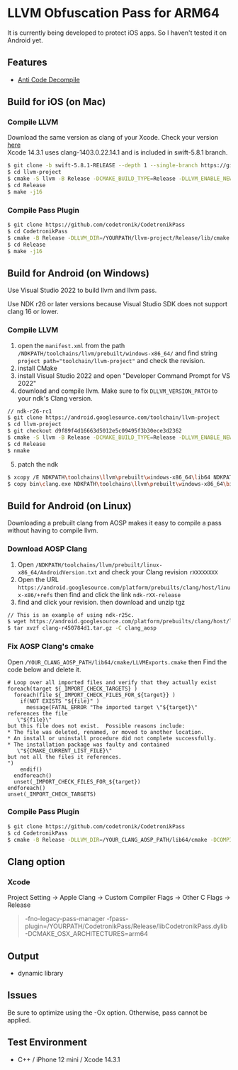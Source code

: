 # LLVM Obfuscation Pass for ARM64

It is currently being developed to protect iOS apps. So I haven't tested it on Android yet.

## Features

- [Anti Code Decompile](https://github.com/codetronik/CodetronikPass/blob/main/doc/AntiFunctionDecompile.md)

## Build for iOS  (on Mac)

### Compile LLVM
Download the same version as clang of your Xcode. Check your version [here](https://en.wikipedia.org/wiki/Xcode)<br>
Xcode 14.3.1 uses clang-1403.0.22.14.1 and is included in swift-5.8.1 branch.

```sh
$ git clone -b swift-5.8.1-RELEASE --depth 1 --single-branch https://github.com/llvm/llvm-project.git
$ cd llvm-project
$ cmake -S llvm -B Release -DCMAKE_BUILD_TYPE=Release -DLLVM_ENABLE_NEW_PASS_MANAGER=ON -DLLVM_ENABLE_PROJECTS="clang" 
$ cd Release
$ make -j16
```

### Compile Pass Plugin
```sh
$ git clone https://github.com/codetronik/CodetronikPass
$ cd CodetronikPass
$ cmake -B Release -DLLVM_DIR=/YOURPATH/llvm-project/Release/lib/cmake -DCMAKE_OSX_ARCHITECTURES=arm64
$ cd Release
$ make -j16
```

## Build for Android (on Windows)
Use Visual Studio 2022 to build llvm and llvm pass.

Use NDK r26 or later versions because Visual Studio SDK does not support clang 16 or lower.

### Compile LLVM
1. open the ```manifest.xml``` from the path ```/NDKPATH/toolchains/llvm/prebuilt/windows-x86_64/``` and find string ```project path="toolchain/llvm-project"``` and check the revision.
2. install CMake
3. install Visual Studio 2022 and open "Developer Command Prompt for VS 2022"
4. download and compile llvm. Make sure to fix ```DLLVM_VERSION_PATCH``` to your ndk's Clang version.
```sh
// ndk-r26-rc1
$ git clone https://android.googlesource.com/toolchain/llvm-project
$ cd llvm-project
$ git checkout d9f89f4d16663d5012e5c09495f3b30ece3d2362
$ cmake -S llvm -B Release -DCMAKE_BUILD_TYPE=Release -DLLVM_ENABLE_NEW_PASS_MANAGER=ON -DLLVM_ENABLE_PROJECTS="clang;lld" -DLLVM_ENABLE_RUNTIMES="libcxx;libcxxabi;libunwind" -G "NMake Makefiles" -DCLANG_VENDOR="Android (10087095, based on r487747c) clang version 17.0.2 (https://android.googlesource.com/toolchain/llvm-project d9f89f4d16663d5012e5c09495f3b30ece3d2362)" -DLLVM_VERSION_PATCH=2
$ cd Release
$ nmake
```
5. patch the ndk
```sh
$ xcopy /E NDKPATH\toolchains\llvm\prebuilt\windows-x86_64\lib64 NDKPATH\toolchains\llvm\prebuilt\windows-x86_64\lib
$ copy bin\clang.exe NDKPATH\toolchains\llvm\prebuilt\windows-x86_64\bin
```

## Build for Android (on Linux)
Downloading a prebuilt clang from AOSP makes it easy to compile a pass without having to compile llvm.

### Download AOSP Clang
1. Open ```/NDKPATH/toolchains/llvm/prebuilt/linux-x86_64/AndroidVersion.txt``` and check your Clang revision ```rXXXXXXXX```
2. Open the URL ```https://android.googlesource.com/platform/prebuilts/clang/host/linux-x86/+refs``` then find and click the link ```ndk-rXX-release```
3. find and click your revision. then download and unzip tgz
```sh
// This is an example of using ndk-r25c.
$ wget https://android.googlesource.com/platform/prebuilts/clang/host/linux-x86/+archive/refs/heads/ndk-r25-release/clang-r450784d1.tar.gz
$ tar xvzf clang-r450784d1.tar.gz -C clang_aosp
```

### Fix AOSP Clang's cmake
Open ```/YOUR_CLANG_AOSP_PATH/lib64/cmake/LLVMExports.cmake``` then Find the code below and delete it. 
```
# Loop over all imported files and verify that they actually exist
foreach(target ${_IMPORT_CHECK_TARGETS} )
  foreach(file ${_IMPORT_CHECK_FILES_FOR_${target}} )
    if(NOT EXISTS "${file}" )
      message(FATAL_ERROR "The imported target \"${target}\" references the file
   \"${file}\"
but this file does not exist.  Possible reasons include:
* The file was deleted, renamed, or moved to another location.
* An install or uninstall procedure did not complete successfully.
* The installation package was faulty and contained
   \"${CMAKE_CURRENT_LIST_FILE}\"
but not all the files it references.
")
    endif()
  endforeach()
  unset(_IMPORT_CHECK_FILES_FOR_${target})
endforeach()
unset(_IMPORT_CHECK_TARGETS)
```

### Compile Pass Plugin
```sh
$ git clone https://github.com/codetronik/CodetronikPass
$ cd CodetronikPass
$ cmake -B Release -DLLVM_DIR=/YOUR_CLANG_AOSP_PATH/lib64/cmake -DCOMPILER=/YOUR_CLANG_AOSP_PATH/bin/clang
```

## Clang option
### Xcode
Project Setting -> Apple Clang -> Custom Compiler Flags -> Other C Flags -> Release  
> -fno-legacy-pass-manager -fpass-plugin=/YOURPATH/CodetronikPass/Release/libCodetronikPass.dylib -DCMAKE_OSX_ARCHITECTURES=arm64

## Output
- dynamic library

## Issues
Be sure to optimize using the -Ox option. Otherwise, pass cannot be applied.

## Test Environment
- C++ / iPhone 12 mini / Xcode 14.3.1
